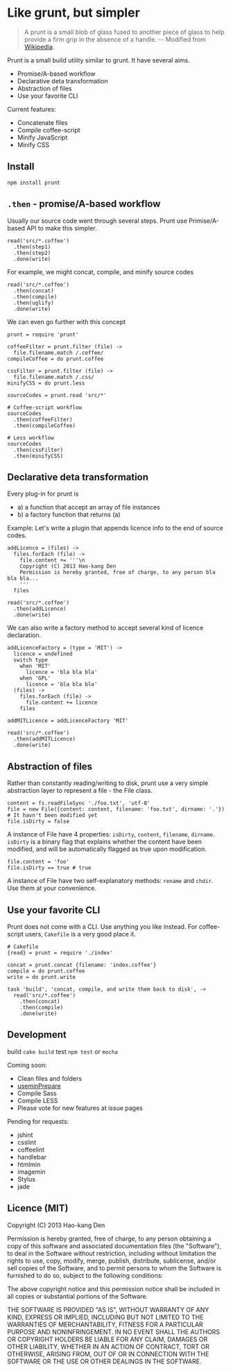 Like grunt, but simpler
=====

> A prunt is a small blob of glass fused to another piece of glass to help provide a firm grip in the absence of a handle.
> -- Modified from [Wikipedia](http://en.wikipedia.org/wiki/Prunt).

Prunt is a small build utility similar to grunt.
It have several aims.

* Promise/A-based workflow
* Declarative deta transformation
* Abstraction of files
* Use your favorite CLI

Current features:

* Concatenate files
* Compile coffee-script
* Minify JavaScript
* Minify CSS

Install
-----

`npm install prunt`

`.then` - promise/A-based workflow
-----

Usually our source code went through several steps. Prunt use Primise/A-based API to make this simpler.

    read('src/*.coffee')
      .then(step1)
      .then(step2)
      .done(write)

For example, we might concat, compile, and minify source codes

    read('src/*.coffee')
      .then(concat)
      .then(compile)
      .then(uglify)
      .done(write)

We can even go further with this concept

    prunt = require 'prunt'

    coffeeFilter = prunt.filter (file) ->
      file.filename.match /.coffee/
    compileCoffee = do prunt.coffee

    cssFilter = prunt.filter (file) ->
      file.filename.match /.css/
    minifyCSS = do prunt.less

    sourceCodes = prunt.read 'src/*'

    # Coffee-script workflow
    sourceCodes
      .then(coffeeFilter)
      .then(compileCoffee)

    # Less workflow
    sourceCodes
      .then(cssFilter)
      .then(minifyCSS)

Declarative deta transformation
-----

Every plug-in for prunt is

* a) a function that accept an array of file instances
* b) a factory function that returns (a)

Example:
Let's write a plugin that appends licence info to the end of source codes.

    addLicence = (files) ->
      files.forEach (file) ->
        file.content += '''\n
        Copyright (C) 2013 Hao-kang Den
        Permission is hereby granted, free of charge, to any person bla bla bla...
        '''
      files

    read('src/*.coffee')
      .then(addLicence)
      .done(write)

We can also write a factory method to accept several kind of licence declaration.

    addLicenceFactory = (type = 'MIT') ->
      licence = undefined
      switch type
        when 'MIT'
          licence = 'bla bla bla'
        when 'GPL'
          licence = 'bla bla bla'
      (files) ->
        files.forEach (file) ->
          file.content += licence
        files

    addMITLicence = addLicenceFactory 'MIT'

    read('src/*.coffee')
      .then(addMITLicence)
      .done(write)

Abstraction of files
-----

Rather than constantly reading/writing to disk, prunt use a very simple abstraction layer to represent a file - the File class.

    content = fs.readFileSync './foo.txt', 'utf-8'
    file = new File({content: content, filename: 'foo.txt', dirname: '.'})
    # It havn't been modified yet
    file.isDirty = false

A instance of File have 4 properties: `isDirty`, `content`, `filename`, `dirname`. `isDirty` is a binary flag that explains whether the content have been modified, and will be automatically flagged as true upon modification.

    file.content = 'foo'
    file.isDirty == true # true

A instance of File have two self-explanatory methods: `rename` and `chdir`. Use them at your convenience.

Use your favorite CLI
-----

Prunt does not come with a CLI. Use anything you like instead.
For coffee-script users, `Cakefile` is a very good place it.

    # Cakefile
    {read} = prunt = require './index'

    concat = prunt.concat {filename: 'index.coffee'}
    compile = do prunt.coffee
    write = do prunt.write

    task 'build', 'concat, compile, and write them back to disk', ->
      read('src/*.coffee')
        .then(concat)
        .then(compile)
        .done(write)

Development
-----

build `cake build`
test `npm test` or `mocha`

Coming soon:

* Clean files and folders
* [useminPrepare](https://github.com/yeoman/grunt-usemin)
* Compile Sass
* Compile LESS
* Please vote for new features at issue pages

Pending for requests:

* jshint
* csslint
* coffeelint
* handlebar
* htmlmin
* imagemin
* Stylus
* jade

Licence (MIT)
-----

Copyright (C) 2013 Hao-kang Den

Permission is hereby granted, free of charge, to any person obtaining a copy of this software and associated documentation files (the "Software"), to deal in the Software without restriction, including without limitation the rights to use, copy, modify, merge, publish, distribute, sublicense, and/or sell copies of the Software, and to permit persons to whom the Software is furnished to do so, subject to the following conditions:

The above copyright notice and this permission notice shall be included in all copies or substantial portions of the Software.

THE SOFTWARE IS PROVIDED "AS IS", WITHOUT WARRANTY OF ANY KIND, EXPRESS OR IMPLIED, INCLUDING BUT NOT LIMITED TO THE WARRANTIES OF MERCHANTABILITY, FITNESS FOR A PARTICULAR PURPOSE AND NONINFRINGEMENT. IN NO EVENT SHALL THE AUTHORS OR COPYRIGHT HOLDERS BE LIABLE FOR ANY CLAIM, DAMAGES OR OTHER LIABILITY, WHETHER IN AN ACTION OF CONTRACT, TORT OR OTHERWISE, ARISING FROM, OUT OF OR IN CONNECTION WITH THE SOFTWARE OR THE USE OR OTHER DEALINGS IN THE SOFTWARE.
